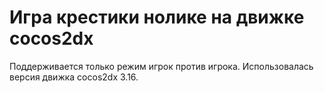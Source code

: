 <h1>Игра крестики нолике на движке cocos2dx</h1>
<p>
Поддерживается только режим игрок против игрока. Использовалась версия движка cocos2dx 3.16.
<br>